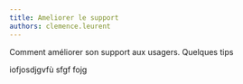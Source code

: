 ```yaml
---
title: Ameliorer le support
authors: clemence.leurent
---
```


Comment améliorer son support aux usagers. Quelques tips

<!--more-->

iofjosdjgvfù
sfgf
fojg
